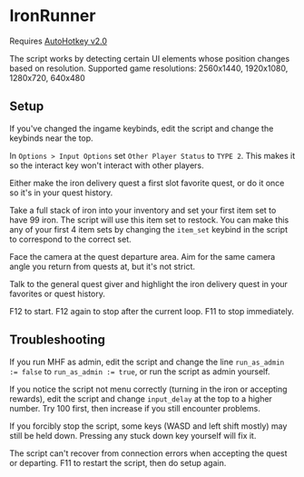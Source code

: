 # IronRunner
Requires [AutoHotkey v2.0](https://www.autohotkey.com/)

The script works by detecting certain UI elements whose position changes based on resolution. Supported game resolutions: 2560x1440, 1920x1080, 1280x720, 640x480

## Setup
If you've changed the ingame keybinds, edit the script and change the keybinds near the top.

In `Options > Input Options` set `Other Player Status` to `TYPE 2`. This makes it so the interact key won't interact with other players.

Either make the iron delivery quest a first slot favorite quest, or do it once so it's in your quest history.

Take a full stack of iron into your inventory and set your first item set to have 99 iron. The script will use this item set to restock. You can make this any of your first 4 item sets by changing the `item_set` keybind in the script to correspond to the correct set.

Face the camera at the quest departure area. Aim for the same camera angle you return from quests at, but it's not strict.

Talk to the general quest giver and highlight the iron delivery quest in your favorites or quest history.

F12 to start. F12 again to stop after the current loop. F11 to stop immediately.

## Troubleshooting
If you run MHF as admin, edit the script and change the line `run_as_admin := false` to `run_as_admin := true`, or run the script as admin yourself.

If you notice the script not menu correctly (turning in the iron or accepting rewards), edit the script and change `input_delay` at the top to a higher number. Try 100 first, then increase if you still encounter problems.

If you forcibly stop the script, some keys (WASD and left shift mostly) may still be held down. Pressing any stuck down key yourself will fix it.

The script can't recover from connection errors when accepting the quest or departing. F11 to restart the script, then do setup again.
